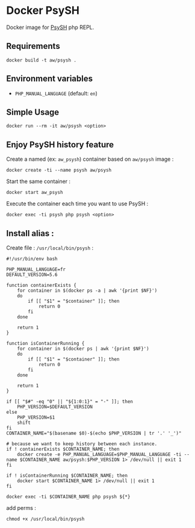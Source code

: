 # Docker PsySH

Docker image for [PsySH](http://psysh.org) php REPL.

## Requirements

```
docker build -t aw/psysh .
```

## Environment variables

- `PHP_MANUAL_LANGUAGE` (default: `en`)


## Simple Usage

```
docker run --rm -it aw/psysh <option>
```

## Enjoy PsySH history feature

Create a named (ex: `aw_psysh`) container based on `aw/psysh` image :
```
docker create -ti --name psysh aw/psysh
```
Start the same container :
```
docker start aw_psysh
```
Execute the container each time you want to use PsySH :
```
docker exec -ti psysh php psysh <option>
```

## Install alias :

Create file : `/usr/local/bin/psysh` :

```
#!/usr/bin/env bash

PHP_MANUAL_LANGUAGE=fr
DEFAULT_VERSION=5.6

function containerExists {
    for container in $(docker ps -a | awk '{print $NF}')
    do
        if [[ "$1" = "$container" ]]; then
            return 0
        fi
    done

    return 1
}

function isContainerRunning {
    for container in $(docker ps | awk '{print $NF}')
    do
        if [[ "$1" = "$container" ]]; then
            return 0
        fi
    done

    return 1
}

if [[ "$#" -eq "0" || "${1:0:1}" = "-" ]]; then
    PHP_VERSION=$DEFAULT_VERSION
else
    PHP_VERSION=$1
    shift
fi
CONTAINER_NAME="$(basename $0)-$(echo $PHP_VERSION | tr '.' '_')"

# because we want to keep history between each instance.
if ! containerExists $CONTAINER_NAME; then
    docker create -e PHP_MANUAL_LANGUAGE=$PHP_MANUAL_LANGUAGE -ti --name $CONTAINER_NAME aw/psysh:$PHP_VERSION 1> /dev/null || exit 1
fi

if ! isContainerRunning $CONTAINER_NAME; then
    docker start $CONTAINER_NAME 1> /dev/null || exit 1
fi

docker exec -ti $CONTAINER_NAME php psysh ${*}

```

add perms :

```
chmod +x /usr/local/bin/psysh
```
